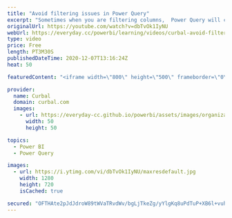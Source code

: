 ```yaml
---
title: "Avoid filtering issues in Power Query"
excerpt: "Sometimes when you are filtering columns,  Power Query will create a filtering query that was probably not what you expected and it will either break your queries, or it will filter out values you want.  Let me show you!  Here you can download all the pbix files: https://curbal.com/donwload-center"
originalUrl: https://youtube.com/watch?v=dbTvOk1IyNU
webUrl: https://everyday.cc/powerbi/learning/videos/curbal-avoid-filtering-issues-in-power-query/
type: video
price: Free
length: PT3M30S
publishedDateTime: 2020-12-07T13:16:24Z
heat: 50

featuredContent: "<iframe width=\"800\" height=\"500\" frameborder=\"0\" src=\"https://www.youtube.com/embed/dbTvOk1IyNU\" allow=\"accelerometer; autoplay; encrypted-media; gyroscope; picture-in-picture\" allowfullscreen></iframe>"

provider:
  name: Curbal
  domain: curbal.com
  images:
    - url: https://everyday-cc.github.io/powerbi/assets/images/organizations/curbal.com-50x50.jpg
      width: 50
      height: 50

topics:
  - Power BI
  - Power Query

images:
  - url: https://i.ytimg.com/vi/dbTvOk1IyNU/maxresdefault.jpg
    width: 1280
    height: 720
    isCached: true

secured: "OFTHAte2pJdJdroW89tWVaTRvdWv/bgLjTkeZg/yYlgKq8uPdTuP+XB6l+vuhZs4SRGw2rwPq1v5r7lOH1J/u2EM8Lg5612RunemGnrr72lYD6NPa3Rql2nuzA5wSMcXy8t6ylJQ25SIeuPNxkXh42jt4WFx8VnOREOtNYKkhRBQezFFvq30lhU2KYJ+M08H9ZDSHhCxHqsx2RdZhXJRPkmtGVgs7PEhOqvifWKvIzgfZEIY1lbAuddlib/W0jbHe72BfQwleU0XYPqpFtBy2bI1C4jHJUjmJNaQIQL08hEy1zbZMyNBRmJ38qPbyHor9EvDhs319cFMb+QTDXNmgTs2A6PImSf3HdyY2mPKfvKVDyr+TNCzFcQ9y93aYt2FwdfSH8WyvMAJCIzxAqiGs27RTGe27AbmMlBdcvMUiIE=;1BXF5+vZy+1s2iuhajVvJw=="
---
```


